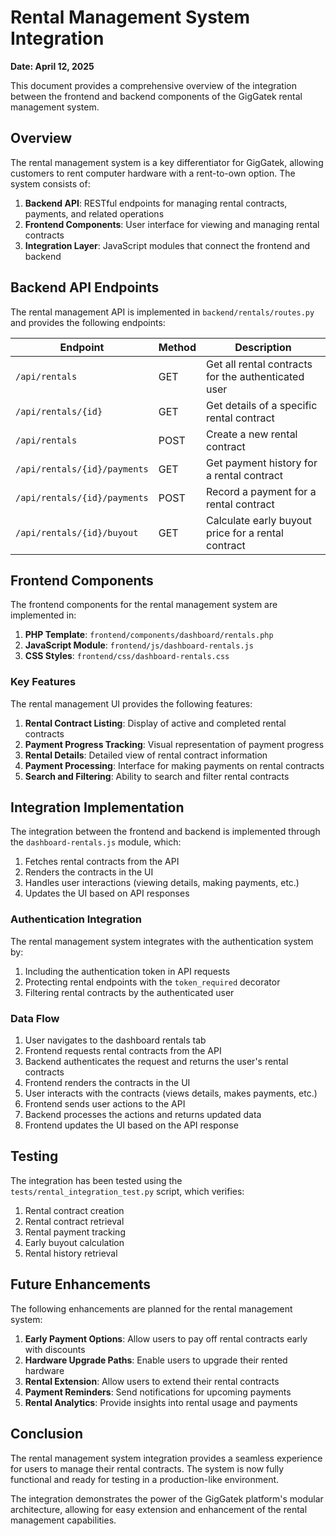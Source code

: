 # Rental Management System Integration

**Date: April 12, 2025**

This document provides a comprehensive overview of the integration between the frontend and backend components of the GigGatek rental management system.

## Overview

The rental management system is a key differentiator for GigGatek, allowing customers to rent computer hardware with a rent-to-own option. The system consists of:

1. **Backend API**: RESTful endpoints for managing rental contracts, payments, and related operations
2. **Frontend Components**: User interface for viewing and managing rental contracts
3. **Integration Layer**: JavaScript modules that connect the frontend and backend

## Backend API Endpoints

The rental management API is implemented in `backend/rentals/routes.py` and provides the following endpoints:

| Endpoint | Method | Description |
|----------|--------|-------------|
| `/api/rentals` | GET | Get all rental contracts for the authenticated user |
| `/api/rentals/{id}` | GET | Get details of a specific rental contract |
| `/api/rentals` | POST | Create a new rental contract |
| `/api/rentals/{id}/payments` | GET | Get payment history for a rental contract |
| `/api/rentals/{id}/payments` | POST | Record a payment for a rental contract |
| `/api/rentals/{id}/buyout` | GET | Calculate early buyout price for a rental contract |

## Frontend Components

The frontend components for the rental management system are implemented in:

1. **PHP Template**: `frontend/components/dashboard/rentals.php`
2. **JavaScript Module**: `frontend/js/dashboard-rentals.js`
3. **CSS Styles**: `frontend/css/dashboard-rentals.css`

### Key Features

The rental management UI provides the following features:

1. **Rental Contract Listing**: Display of active and completed rental contracts
2. **Payment Progress Tracking**: Visual representation of payment progress
3. **Rental Details**: Detailed view of rental contract information
4. **Payment Processing**: Interface for making payments on rental contracts
5. **Search and Filtering**: Ability to search and filter rental contracts

## Integration Implementation

The integration between the frontend and backend is implemented through the `dashboard-rentals.js` module, which:

1. Fetches rental contracts from the API
2. Renders the contracts in the UI
3. Handles user interactions (viewing details, making payments, etc.)
4. Updates the UI based on API responses

### Authentication Integration

The rental management system integrates with the authentication system by:

1. Including the authentication token in API requests
2. Protecting rental endpoints with the `token_required` decorator
3. Filtering rental contracts by the authenticated user

### Data Flow

1. User navigates to the dashboard rentals tab
2. Frontend requests rental contracts from the API
3. Backend authenticates the request and returns the user's rental contracts
4. Frontend renders the contracts in the UI
5. User interacts with the contracts (views details, makes payments, etc.)
6. Frontend sends user actions to the API
7. Backend processes the actions and returns updated data
8. Frontend updates the UI based on the API response

## Testing

The integration has been tested using the `tests/rental_integration_test.py` script, which verifies:

1. Rental contract creation
2. Rental contract retrieval
3. Rental payment tracking
4. Early buyout calculation
5. Rental history retrieval

## Future Enhancements

The following enhancements are planned for the rental management system:

1. **Early Payment Options**: Allow users to pay off rental contracts early with discounts
2. **Hardware Upgrade Paths**: Enable users to upgrade their rented hardware
3. **Rental Extension**: Allow users to extend their rental contracts
4. **Payment Reminders**: Send notifications for upcoming payments
5. **Rental Analytics**: Provide insights into rental usage and payments

## Conclusion

The rental management system integration provides a seamless experience for users to manage their rental contracts. The system is now fully functional and ready for testing in a production-like environment.

The integration demonstrates the power of the GigGatek platform's modular architecture, allowing for easy extension and enhancement of the rental management capabilities.
